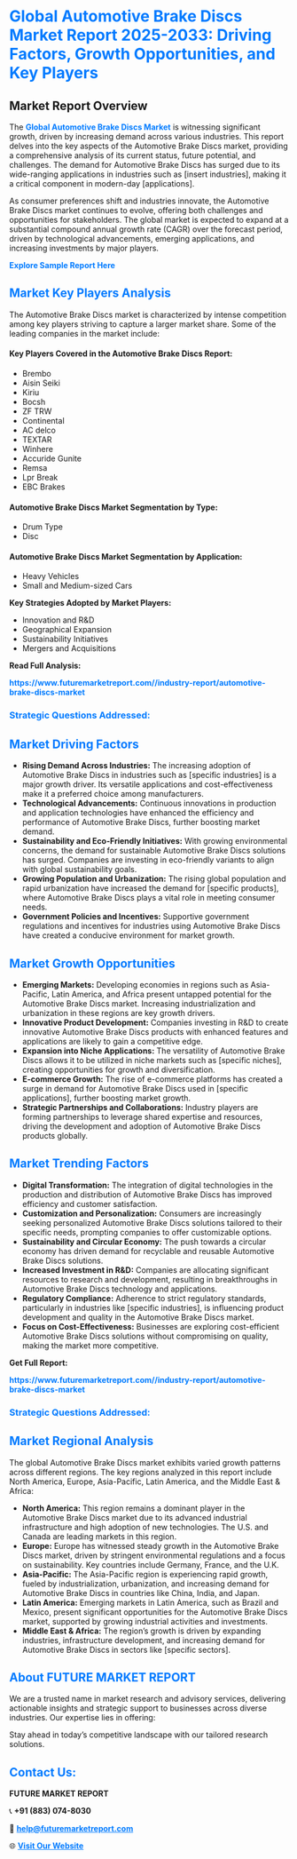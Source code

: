 <h1 style="color: #007BFF;">Global Automotive Brake Discs Market Report 2025-2033: Driving Factors, Growth Opportunities, and Key Players</h1>

<section id="overview">
<h2>Market Report Overview</h2>
<p>The <a href="https://www.futuremarketreport.com//industry-report/automotive-brake-discs-market" style="color: #007BFF; text-decoration: none;"><strong>Global Automotive Brake Discs Market</strong></a> is witnessing significant growth, driven by increasing demand across various industries. This report delves into the key aspects of the Automotive Brake Discs market, providing a comprehensive analysis of its current status, future potential, and challenges. The demand for Automotive Brake Discs has surged due to its wide-ranging applications in industries such as [insert industries], making it a critical component in modern-day [applications].</p>
<p>As consumer preferences shift and industries innovate, the Automotive Brake Discs market continues to evolve, offering both challenges and opportunities for stakeholders. The global market is expected to expand at a substantial compound annual growth rate (CAGR) over the forecast period, driven by technological advancements, emerging applications, and increasing investments by major players.</p>
</section>

<section id="overview">
<p><a href="https://www.futuremarketreport.com//request-sample/reportId=57377" style="color: #007BFF; text-decoration: none;"><strong>Explore Sample Report Here</strong></a></p>
</section>

<section id="key-players">
<h2 style="color: #007BFF;">Market Key Players Analysis</h2>
<p>The Automotive Brake Discs market is characterized by intense competition among key players striving to capture a larger market share. Some of the leading companies in the market include:</p>
<h4>Key Players Covered in the Automotive Brake Discs Report:</h4>
<ul><li>Brembo</li><li>Aisin Seiki</li><li>Kiriu</li><li>Bocsh</li><li>ZF TRW</li><li>Continental</li><li>AC delco</li><li>TEXTAR</li><li>Winhere</li><li>Accuride Gunite</li><li>Remsa</li><li>Lpr Break</li><li>EBC Brakes</li></ul>
<h4>Automotive Brake Discs Market Segmentation by Type:</h4>
<ul><li>Drum Type</li><li>Disc</li></ul>

<h4>Automotive Brake Discs Market Segmentation by Application:</h4>
<ul><li>Heavy Vehicles</li><li>Small and Medium-sized Cars</li></ul>
<p><strong>Key Strategies Adopted by Market Players:</strong></p>
<ul>
<li>Innovation and R&D</li>
<li>Geographical Expansion</li>
<li>Sustainability Initiatives</li>
<li>Mergers and Acquisitions</li>
</ul>
</section>

<section>
<p><strong>Read Full Analysis: </strong></p><a href="https://www.futuremarketreport.com//industry-report/automotive-brake-discs-market" style="color: #007BFF; text-decoration: none;"><strong>https://www.futuremarketreport.com//industry-report/automotive-brake-discs-market</strong></a>
<h3 style="color: #007BFF;">Strategic Questions Addressed:</h3>
</section>

<section id="driving-factors">
<h2 style="color: #007BFF;">Market Driving Factors</h2>
<ul>
<li><strong>Rising Demand Across Industries:</strong> The increasing adoption of Automotive Brake Discs in industries such as [specific industries] is a major growth driver. Its versatile applications and cost-effectiveness make it a preferred choice among manufacturers.</li>
<li><strong>Technological Advancements:</strong> Continuous innovations in production and application technologies have enhanced the efficiency and performance of Automotive Brake Discs, further boosting market demand.</li>
<li><strong>Sustainability and Eco-Friendly Initiatives:</strong> With growing environmental concerns, the demand for sustainable Automotive Brake Discs solutions has surged. Companies are investing in eco-friendly variants to align with global sustainability goals.</li>
<li><strong>Growing Population and Urbanization:</strong> The rising global population and rapid urbanization have increased the demand for [specific products], where Automotive Brake Discs plays a vital role in meeting consumer needs.</li>
<li><strong>Government Policies and Incentives:</strong> Supportive government regulations and incentives for industries using Automotive Brake Discs have created a conducive environment for market growth.</li>
</ul>
</section>

<section id="growth-opportunities">
<h2 style="color: #007BFF;">Market Growth Opportunities</h2>
<ul>
<li><strong>Emerging Markets:</strong> Developing economies in regions such as Asia-Pacific, Latin America, and Africa present untapped potential for the Automotive Brake Discs market. Increasing industrialization and urbanization in these regions are key growth drivers.</li>
<li><strong>Innovative Product Development:</strong> Companies investing in R&D to create innovative Automotive Brake Discs products with enhanced features and applications are likely to gain a competitive edge.</li>
<li><strong>Expansion into Niche Applications:</strong> The versatility of Automotive Brake Discs allows it to be utilized in niche markets such as [specific niches], creating opportunities for growth and diversification.</li>
<li><strong>E-commerce Growth:</strong> The rise of e-commerce platforms has created a surge in demand for Automotive Brake Discs used in [specific applications], further boosting market growth.</li>
<li><strong>Strategic Partnerships and Collaborations:</strong> Industry players are forming partnerships to leverage shared expertise and resources, driving the development and adoption of Automotive Brake Discs products globally.</li>
</ul>
</section>

<section id="trending-factors">
<h2 style="color: #007BFF;">Market Trending Factors</h2>
<ul>
<li><strong>Digital Transformation:</strong> The integration of digital technologies in the production and distribution of Automotive Brake Discs has improved efficiency and customer satisfaction.</li>
<li><strong>Customization and Personalization:</strong> Consumers are increasingly seeking personalized Automotive Brake Discs solutions tailored to their specific needs, prompting companies to offer customizable options.</li>
<li><strong>Sustainability and Circular Economy:</strong> The push towards a circular economy has driven demand for recyclable and reusable Automotive Brake Discs solutions.</li>
<li><strong>Increased Investment in R&D:</strong> Companies are allocating significant resources to research and development, resulting in breakthroughs in Automotive Brake Discs technology and applications.</li>
<li><strong>Regulatory Compliance:</strong> Adherence to strict regulatory standards, particularly in industries like [specific industries], is influencing product development and quality in the Automotive Brake Discs market.</li>
<li><strong>Focus on Cost-Effectiveness:</strong> Businesses are exploring cost-efficient Automotive Brake Discs solutions without compromising on quality, making the market more competitive.</li>
</ul>
</section>

<section>
<p><strong>Get Full Report: </strong></p><a href="https://www.futuremarketreport.com//industry-report/automotive-brake-discs-market" style="color: #007BFF; text-decoration: none;"><strong>https://www.futuremarketreport.com//industry-report/automotive-brake-discs-market</strong></a>
<h3 style="color: #007BFF;">Strategic Questions Addressed:</h3>
</section>


<section id="regional-analysis">
<h2 style="color: #007BFF;">Market Regional Analysis</h2>
<p>The global Automotive Brake Discs market exhibits varied growth patterns across different regions. The key regions analyzed in this report include North America, Europe, Asia-Pacific, Latin America, and the Middle East & Africa:</p>
<ul>
<li><strong>North America:</strong> This region remains a dominant player in the Automotive Brake Discs market due to its advanced industrial infrastructure and high adoption of new technologies. The U.S. and Canada are leading markets in this region.</li>
<li><strong>Europe:</strong> Europe has witnessed steady growth in the Automotive Brake Discs market, driven by stringent environmental regulations and a focus on sustainability. Key countries include Germany, France, and the U.K.</li>
<li><strong>Asia-Pacific:</strong> The Asia-Pacific region is experiencing rapid growth, fueled by industrialization, urbanization, and increasing demand for Automotive Brake Discs in countries like China, India, and Japan.</li>
<li><strong>Latin America:</strong> Emerging markets in Latin America, such as Brazil and Mexico, present significant opportunities for the Automotive Brake Discs market, supported by growing industrial activities and investments.</li>
<li><strong>Middle East & Africa:</strong> The region’s growth is driven by expanding industries, infrastructure development, and increasing demand for Automotive Brake Discs in sectors like [specific sectors].</li>
</ul>
</section>

<footer>
<h2 style="color: #007BFF;">About FUTURE MARKET REPORT</h2>
<p>We are a trusted name in market research and advisory services, delivering actionable insights and strategic support to businesses across diverse industries. Our expertise lies in offering:</p>

<p>Stay ahead in today’s competitive landscape with our tailored research solutions.</p>

<h2 style="color: #007BFF;">Contact Us:</h2>
<p><strong>FUTURE MARKET REPORT</strong></p>
<p>📞 <strong>+91 (883) 074-8030</strong></p>
<p>📧 <strong><a href="mailto:help@futuremarketreport.com" style="color: #007BFF;">help@futuremarketreport.com</a></strong></p>
<p>🌐 <strong><a href="https://www.futuremarketreport.com/" style="color: #007BFF;">Visit Our Website</a></strong></p>
</footer>